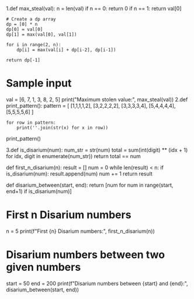 1.def max_steal(val):
    n = len(val)
    if n == 0:
        return 0
    if n == 1:
        return val[0]
    
    # Create a dp array
    dp = [0] * n
    dp[0] = val[0]
    dp[1] = max(val[0], val[1])
    
    for i in range(2, n):
        dp[i] = max(val[i] + dp[i-2], dp[i-1])
    
    return dp[-1]

# Sample input
val = [6, 7, 1, 3, 8, 2, 5]
print("Maximum stolen value:", max_steal(val))
2.def print_pattern():
    pattern = [
        [1,1,1,1,2],
        [3,2,2,2,2],
        [3,3,3,3,4],
        [5,4,4,4,4],
        [5,5,5,5,6]
    ]

    for row in pattern:
        print(''.join(str(x) for x in row))

print_pattern()

3.def is_disarium(num):
    num_str = str(num)
    total = sum(int(digit) ** (idx + 1) for idx, digit in enumerate(num_str))
    return total == num

def first_n_disarium(n):
    result = []
    num = 0
    while len(result) < n:
        if is_disarium(num):
            result.append(num)
        num += 1
    return result

def disarium_between(start, end):
    return [num for num in range(start, end+1) if is_disarium(num)]

# First n Disarium numbers
n = 5
print(f"First {n} Disarium numbers:", first_n_disarium(n))

# Disarium numbers between two given numbers
start = 50
end = 200
print(f"Disarium numbers between {start} and {end}:", disarium_between(start, end))
